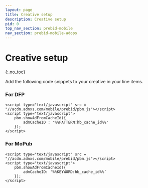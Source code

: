 ```yaml
---
layout: page
title: Creative setup
description: Creative setup
pid: 0
top_nav_section: prebid-mobile
nav_section: prebid-mobile-adops
---
```


<div class="bs-docs-section" markdown="1">

# Creative setup
{:.no_toc}

Add the following code snippets to your creative in your line items.

### For DFP

```
<script type="text/javascript" src = "//acdn.adnxs.com/mobile/prebid/pbm.js"></script>
<script type="text/javascript">
    pbm.showAdFromCacheId({
        admCacheID : '%%PATTERN:hb_cache_id%%'
    });
</script>
```

### For MoPub

```
<script type="text/javascript" src = "//acdn.adnxs.com/mobile/prebid/pbm.js"></script>
<script type="text/javascript">
    pbm.showAdFromCacheId({
        admCacheID: '%%KEYWORD:hb_cache_id%%’  
    });
</script>
```

</div>
